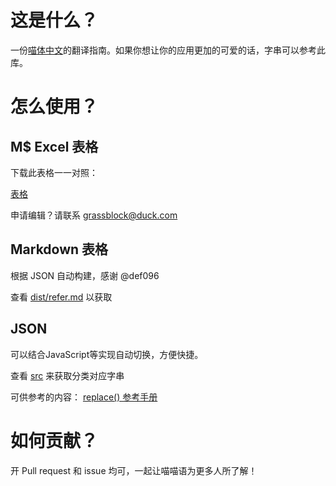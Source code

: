 # 这是什么？
一份[喵体中文](https://t.me/setlanguage/meowcn)的翻译指南。如果你想让你的应用更加的可爱的话，字串可以参考此库。

# 怎么使用？
## M$ Excel 表格
下载此表格一一对照：

[表格](https://grassblock-my.sharepoint.com/:x:/g/personal/me_imgb_ml/EZbMkNxS-OZMl92yCajqPYgBfRMog7faC0Ru6r1t-DMtKg?e=c7eeGM)

申请编辑？请联系 grassblock@duck.com

## Markdown 表格
根据 JSON 自动构建，感谢 @def096

查看 [dist/refer.md](./dist/refer.md) 以获取

## JSON
可以结合JavaScript等实现自动切换，方便快捷。

查看 [src](./src) 来获取分类对应字串

可供参考的内容： [replace() 参考手册](https://www.runoob.com/jsref/jsref-replace.html)

# 如何贡献？
开 Pull request 和 issue 均可，一起让喵喵语为更多人所了解！
